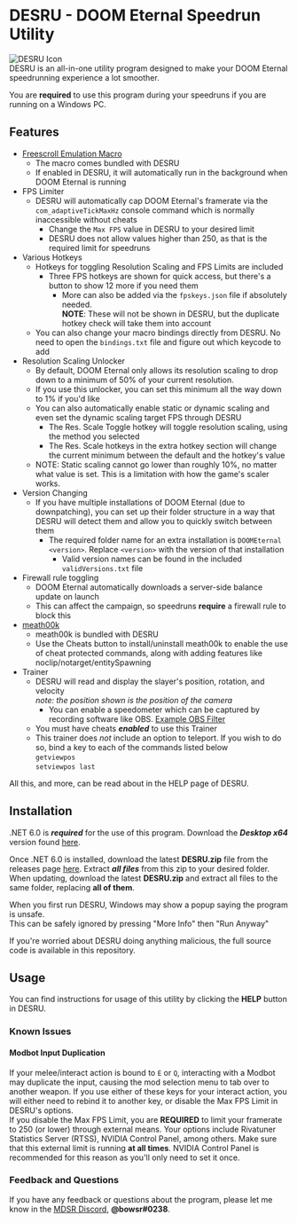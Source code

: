 # DESRU - DOOM Eternal Speedrun Utility
![DESRU Icon](https://user-images.githubusercontent.com/26034933/191414580-21e0c691-cf32-43c3-b45a-a48bc0b234b6.png)  
DESRU is an all-in-one utility program designed to make your DOOM Eternal speedrunning experience a lot smoother.

You are **required** to use this program during your speedruns if you are running on a Windows PC.

## Features
- [Freescroll Emulation Macro](https://github.com/henyK/doom-eternal-macro)
  - The macro comes bundled with DESRU
  - If enabled in DESRU, it will automatically run in the background when DOOM Eternal is running
- FPS Limiter
  - DESRU will automatically cap DOOM Eternal's framerate via the `com_adaptiveTickMaxHz` console command which is normally inaccessible without cheats
    - Change the `Max FPS` value in DESRU to your desired limit
    - DESRU does not allow values higher than 250, as that is the required limit for speedruns
- Various Hotkeys
  - Hotkeys for toggling Resolution Scaling and FPS Limits are included
    - Three FPS hotkeys are shown for quick access, but there's a button to show 12 more if you need them
      - More can also be added via the `fpskeys.json` file if absolutely needed.  
      **NOTE**: These will not be shown in DESRU, but the duplicate hotkey check will take them into account
  - You can also change your macro bindings directly from DESRU. No need to open the `bindings.txt` file and figure out which keycode to add
- Resolution Scaling Unlocker
  - By default, DOOM Eternal only allows its resolution scaling to drop down to a minimum of 50% of your current resolution.
  - If you use this unlocker, you can set this minimum all the way down to 1% if you'd like
  - You can also automatically enable static or dynamic scaling and even set the dynamic scaling target FPS through DESRU
    - The Res. Scale Toggle hotkey will toggle resolution scaling, using the method you selected
    - The Res. Scale hotkeys in the extra hotkey section will change the current minimum between the default and the hotkey's value
  - NOTE: Static scaling cannot go lower than roughly 10%, no matter what value is set. This is a limitation with how the game's scaler works.
- Version Changing
  - If you have multiple installations of DOOM Eternal (due to downpatching), you can set up their folder structure in a way that DESRU will detect them and allow you to quickly switch between them
    - The required folder name for an extra installation is `DOOMEternal <version>`. Replace `<version>` with the version of that installation
      - Valid version names can be found in the included `validVersions.txt` file
- Firewall rule toggling
  - DOOM Eternal automatically downloads a server-side balance update on launch
  - This can affect the campaign, so speedruns **require** a firewall rule to block this
- [meath00k](https://github.com/brongo/m3337ho0o0ok)
  - meath00k is bundled with DESRU
  - Use the Cheats button to install/uninstall meath00k to enable the use of cheat protected commands, along with adding features like noclip/notarget/entitySpawning
- Trainer
  - DESRU will read and display the slayer's position, rotation, and velocity  
    *note: the position shown is the position of the camera*
    - You can enable a speedometer which can be captured by recording software like OBS. [Example OBS Filter](https://cdn.discordapp.com/attachments/1014057314510196776/1068588673504923649/image.png)
  - You must have cheats **_enabled_** to use this Trainer
  - This trainer does *not* include an option to teleport. If you wish to do so, bind a key to each of the commands listed below  
  `getviewpos`  
  `setviewpos last`

All this, and more, can be read about in the HELP page of DESRU.

## Installation
.NET 6.0 is ***required*** for the use of this program. Download the ***Desktop x64*** version found [here](https://dotnet.microsoft.com/en-us/download/dotnet/6.0/runtime).

Once .NET 6.0 is installed, download the latest **DESRU.zip** file from the releases page [here](https://github.com/bowsr/DESRU/releases/latest). Extract ***all files*** from this zip to your desired folder.  
When updating, download the latest **DESRU.zip** and extract all files to the same folder, replacing **all of them**.

When you first run DESRU, Windows may show a popup saying the program is unsafe.  
This can be safely ignored by pressing "More Info" then "Run Anyway"

If you're worried about DESRU doing anything malicious, the full source code is available in this repository.
## Usage
You can find instructions for usage of this utility by clicking the **HELP** button in DESRU.
### Known Issues
#### Modbot Input Duplication
If your melee/interact action is bound to `E` or `Q`, interacting with a Modbot may duplicate the input, causing the mod selection menu to tab over to another weapon. If you use either of these keys for your interact action, you will either need to rebind it to another key, or disable the Max FPS Limit in DESRU's options.  
If you disable the Max FPS Limit, you are **REQUIRED** to limit your framerate to 250 (or lower) through external means. Your options include Rivatuner Statistics Server (RTSS), NVIDIA Control Panel, among others. Make sure that this external limit is running **at all times**. NVIDIA Control Panel is recommended for this reason as you'll only need to set it once.
### Feedback and Questions
If you have any feedback or questions about the program, please let me know in the [MDSR Discord](https://discord.com/invite/dtDa9VZ), **@bowsr#0238**.
